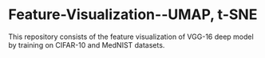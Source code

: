 # Feature-Visualization--UMAP, t-SNE
This repository consists of the feature visualization of VGG-16 deep model by training on CIFAR-10 and MedNIST datasets.  
